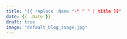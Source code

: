 ```yaml
---
title: "{{ replace .Name "-" " " | title }}"
date: {{ .Date }}
draft: true
image: "default_blog_image.jpg"
---
```


